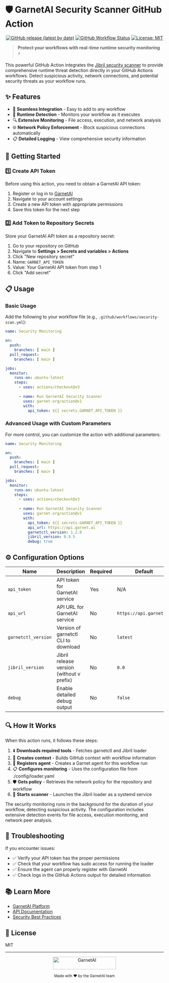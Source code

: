 # 🛡️ GarnetAI Security Scanner GitHub Action

<div align="center">

[![GitHub release (latest by date)](https://img.shields.io/github/v/release/garnet-org/action?style=for-the-badge)](https://github.com/garnet-org/action/releases)
[![GitHub Workflow Status](https://img.shields.io/github/actions/workflow/status/garnet-org/action/run.yml?style=for-the-badge)](https://github.com/garnet-org/action/actions)
[![License: MIT](https://img.shields.io/badge/License-MIT-yellow.svg?style=for-the-badge)](https://github.com/garnet-org/action/blob/main/LICENSE)

</div>

> **Protect your workflows with real-time runtime security monitoring** ⚡

This powerful GitHub Action integrates the [Jibril security scanner](https://garnet.ai) to provide comprehensive runtime threat detection directly in your GitHub Actions workflows. Detect suspicious activity, network connections, and potential security threats as your workflow runs.

## ✨ Features

- 🚀 **Seamless Integration** - Easy to add to any workflow
- 🔭 **Runtime Detection** - Monitors your workflow as it executes
- 🔍 **Extensive Monitoring** - File access, execution, and network analysis
- 🌐 **Network Policy Enforcement** - Block suspicious connections automatically
- 📋 **Detailed Logging** - View comprehensive security information

## 🚀 Getting Started

### 1️⃣ Create API Token

Before using this action, you need to obtain a GarnetAI API token:

1. Register or log in to [GarnetAI](https://app.garnet.ai/)
2. Navigate to your account settings
3. Create a new API token with appropriate permissions
4. Save this token for the next step

### 2️⃣ Add Token to Repository Secrets

Store your GarnetAI API token as a repository secret:

1. Go to your repository on GitHub
2. Navigate to **Settings > Secrets and variables > Actions**
3. Click "New repository secret"
4. Name: `GARNET_API_TOKEN`
5. Value: Your GarnetAI API token from step 1
6. Click "Add secret"

## 📋 Usage

### Basic Usage

Add the following to your workflow file (e.g., `.github/workflows/security-scan.yml`):

```yaml
name: Security Monitoring

on:
  push:
    branches: [ main ]
  pull_request:
    branches: [ main ]

jobs:
  monitor:
    runs-on: ubuntu-latest
    steps:
      - uses: actions/checkout@v3
      
      - name: Run GarnetAI Security Scanner
        uses: garnet-org/action@v1
        with:
          api_token: ${{ secrets.GARNET_API_TOKEN }}
```

### Advanced Usage with Custom Parameters

For more control, you can customize the action with additional parameters:

```yaml
name: Security Monitoring

on:
  push:
    branches: [ main ]
  pull_request:
    branches: [ main ]

jobs:
  monitor:
    runs-on: ubuntu-latest
    steps:
      - uses: actions/checkout@v3
      
      - name: Run GarnetAI Security Scanner
        uses: garnet-org/action@v1
        with:
          api_token: ${{ secrets.GARNET_API_TOKEN }}
          api_url: https://api.garnet.ai
          garnetctl_version: 1.2.0
          jibril_version: 0.9.5
          debug: true
```

## ⚙️ Configuration Options

| Name | Description | Required | Default |
|------|-------------|----------|---------|
| `api_token` | API token for GarnetAI service | Yes | N/A |
| `api_url` | API URL for GarnetAI service | No | `https://api.garnet.ai` |
| `garnetctl_version` | Version of garnetctl CLI to download | No | `latest` |
| `jibril_version` | Jibril release version (without v prefix) | No | `0.0` |
| `debug` | Enable detailed debug output | No | `false` |

## 🔍 How It Works

When this action runs, it follows these steps:

1. ⬇️ **Downloads required tools** - Fetches garnetctl and Jibril loader
2. 📝 **Creates context** - Builds GitHub context with workflow information
3. 🔑 **Registers agent** - Creates a Garnet agent for this workflow run
4. 📋 **Configures monitoring** - Uses the configuration file from ./config/loader.yaml
5. 🛡️ **Gets policy** - Retrieves the network policy for the repository and workflow
6. 🚀 **Starts scanner** - Launches the Jibril loader as a systemd service

The security monitoring runs in the background for the duration of your workflow, detecting suspicious activity. The configuration includes extensive detection events for file access, execution monitoring, and network peer analysis.

## 🔧 Troubleshooting

If you encounter issues:

- ✅ Verify your API token has the proper permissions
- ✅ Check that your workflow has sudo access for running the loader
- ✅ Ensure the agent can properly register with GarnetAI
- ✅ Check logs in the GitHub Actions output for detailed information

## 📚 Learn More

- [GarnetAI Platform](https://garnet.ai)
- [API Documentation](https://api.garnet.ai/docs)
- [Security Best Practices](https://garnet.ai/blog/security-best-practices)

## 📜 License

MIT

---

<div align="center">
  <a href="https://garnet.ai">
    <img src="https://garnet.ai/wp-content/uploads/2023/06/logo_dark.svg" alt="GarnetAI" width="200" height="40">
  </a>
  <p>
    <sub>Made with ❤️ by the GarnetAI team</sub>
  </p>
</div>
